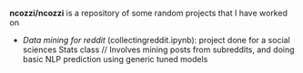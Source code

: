 **ncozzi/ncozzi** is a repository of some random projects that I have worked on

- *Data mining for reddit* (collectingreddit.ipynb): project done for a social sciences Stats class //
Involves mining posts from subreddits, and doing basic NLP prediction using generic tuned models


